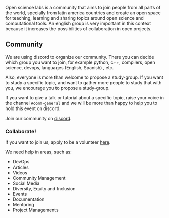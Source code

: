 <!--
.. title: Open Science Labs
.. slug: 
.. date: 2019-04-08
.. author: Ivan Ogasawara
.. tags: 
.. category: 
.. link: 
.. description: 
.. type: text
-->

Open science labs is a community that aims to join people from all parts of the world, 
specially from latin america countries and create an open space for teaching, 
learning and sharing topics around open science and computational tools. An english group is very 
important in this context because it increases the possibilities of collaboration in open projects.

## Community

We are using discord to organize our community. There you can decide which group you want to join, 
for example python, c++, compilers, open science, devops, languages (English, Spanish) , etc.

Also, everyone is more than welcome to propose a study-group. If you want to study a specific topic,
and want to gather more people to study that with you, we encourage you to propose a study-group. 

If you want to give a talk or tutorial about a specific topic, raise your voice in the channel 
`#comm-general` and we will be more than happy to help you to hold this event on discord.

Join our community on <a href="http://discord.opensciencelabs.org">discord</a>.

### Collaborate!

If you want to join us, apply to be a volunteer 
<a href="https://github.com/OpenScienceLabs/request-forms/issues/new/choose">here</a>.

We need help in areas, such as: 

- DevOps
- Articles
- Videos
- Community Management
- Social Media
- Diversity, Equity and Inclusion
- Events
- Documentation
- Mentoring
- Project Managements
